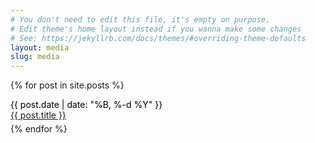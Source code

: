 ```yaml
---
# You don't need to edit this file, it's empty on purpose.
# Edit theme's home layout instead if you wanna make some changes
# See: https://jekyllrb.com/docs/themes/#overriding-theme-defaults
layout: media
slug: media
---
```


{% for post in site.posts %}
<div class="container">
<div class="team-entry" style=" margin-bottom: 5px;">
<a class="team-pos" style="color: #000;">{{ post.date | date: "%B, %-d %Y" }}</a><br /><a class="team-title" style="text-decoration: underline; width: 100%" href="{{ site.baseurl }}{{ post.url | replace: '.html', '' }}">{{ post.title }}</a>
</div>
</div>
{% endfor %}